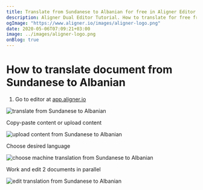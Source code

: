 ```yaml
---
title: Translate from Sundanese to Albanian for free in Aligner Editor
description: Aligner Dual Editor Tutorial. How to translate for free from Sundanese to Albanian. Aligner is multilingual document management platform. 
ogImage: "https://www.aligner.io/images/aligner-logo.png"
date: 2020-05-06T07:09:21+03:00
image: ../images/aligner-logo.png
onBlog: true
---
```


# How to translate document from Sundanese to Albanian

1. Go to editor at [app.aligner.io](https://app.aligner.io "Aligner App web page")

![translate from Sundanese to Albanian](../aligner-blank-editor.png "translate from Sundanese to Albanian")

Copy-paste content or upload content

![upload content from Sundanese to Albanian](../aligner-uploaded-document.png "upload content from Sundanese to Albanian")

Choose desired language

![choose machine translation from Sundanese to Albanian](../aligner-language-dropdown.png "choose machine translation from Sundanese to Albanian")

Work and edit 2 documents in parallel

![edit translation from Sundanese to Albanian](../aligner-double-sitded-editor.png "edit translation from Sundanese to Albanian")

